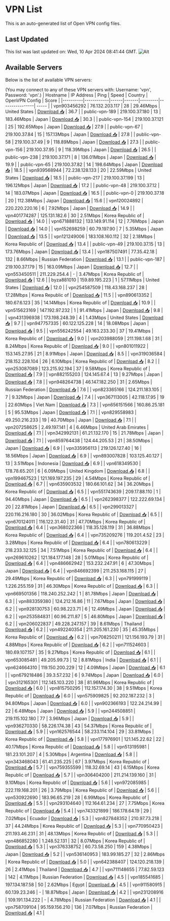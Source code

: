 # VPN List

This is an auto-generated list of Open VPN config files.

## Last Updated

This list was last updated on: Wed, 10 Apr 2024 08:41:44 GMT.
![Alt](https://repobeats.axiom.co/api/embed/186b98318ef1479477931607c1ad7d823f12451f.svg "Repobeats analytics image")

## Available Servers

Below is the list of available VPN servers:

(You may connect to any of these VPN servers with: Username: 'vpn', Password: 'vpn'.)
| Hostname | IP Address | Ping | Speed | Country | OpenVPN Config | Score |
|----------|------------|------|-------|---------|----------------| ----- |
| vpn903456292 | 76.132.203.117 | 28 | 29.46Mbps | United States | [Download 📥](./configs/server_0_US.ovpn) | 36.7 |
| public-vpn-189 | 219.100.37.180 | 13 | 183.46Mbps | Japan | [Download 📥](./configs/server_1_JP.ovpn) | 30.3 |
| public-vpn-154 | 219.100.37.121 | 25 | 192.65Mbps | Japan | [Download 📥](./configs/server_2_JP.ovpn) | 27.9 |
| public-vpn-67 | 219.100.37.84 | 15 | 157.13Mbps | Japan | [Download 📥](./configs/server_3_JP.ovpn) | 27.8 |
| public-vpn-58 | 219.100.37.49 | 9 | 118.89Mbps | Japan | [Download 📥](./configs/server_4_JP.ovpn) | 27.3 |
| public-vpn-156 | 219.100.37.95 | 9 | 118.39Mbps | Japan | [Download 📥](./configs/server_5_JP.ovpn) | 26.5 |
| public-vpn-238 | 219.100.37.171 | 8 | 136.01Mbps | Japan | [Download 📥](./configs/server_6_JP.ovpn) | 19.9 |
| public-vpn-65 | 219.100.37.82 | 14 | 198.64Mbps | Japan | [Download 📥](./configs/server_7_JP.ovpn) | 18.5 |
| vpn939568944 | 72.238.128.133 | 20 | 22.59Mbps | United States | [Download 📥](./configs/server_8_US.ovpn) | 18.5 |
| public-vpn-217 | 219.100.37.199 | 13 | 196.12Mbps | Japan | [Download 📥](./configs/server_9_JP.ovpn) | 17.2 |
| public-vpn-48 | 219.100.37.12 | 14 | 183.07Mbps | Japan | [Download 📥](./configs/server_10_JP.ovpn) | 16.5 |
| public-vpn-0 | 219.100.37.18 | 20 | 112.38Mbps | Japan | [Download 📥](./configs/server_11_JP.ovpn) | 15.6 |
| vpn120024892 | 220.220.220.16 | 6 | 7.92Mbps | Japan | [Download 📥](./configs/server_12_JP.ovpn) | 14.9 |
| vpn401774287 | 125.131.182.6 | 30 | 2.51Mbps | Korea Republic of | [Download 📥](./configs/server_13_KR.ovpn) | 14.0 |
| vpn671888132 | 133.149.91.114 | 12 | 7.76Mbps | Japan | [Download 📥](./configs/server_14_JP.ovpn) | 14.0 |
| vpn152698259 | 60.79.197.90 | 7 | 5.35Mbps | Japan | [Download 📥](./configs/server_15_JP.ovpn) | 13.5 |
| vpn121249006 | 183.108.160.112 | 32 | 2.18Mbps | Korea Republic of | [Download 📥](./configs/server_16_KR.ovpn) | 13.4 |
| public-vpn-49 | 219.100.37.15 | 13 | 173.76Mbps | Japan | [Download 📥](./configs/server_17_JP.ovpn) | 13.4 |
| vpn187507491 | 77.35.42.18 | 132 | 8.66Mbps | Russian Federation | [Download 📥](./configs/server_18_RU.ovpn) | 13.1 |
| public-vpn-187 | 219.100.37.179 | 15 | 163.09Mbps | Japan | [Download 📥](./configs/server_19_JP.ovpn) | 12.7 |
| vpn553450511 | 211.229.254.4 | - | 3.47Mbps | Korea Republic of | [Download 📥](./configs/server_20_KR.ovpn) | 12.6 |
| byza881010 | 159.89.195.223 | 1 | 57.11Mbps | United States | [Download 📥](./configs/server_21_US.ovpn) | 12.0 |
| vpn254587509 | 118.43.168.237 | 28 | 17.28Mbps | Korea Republic of | [Download 📥](./configs/server_22_KR.ovpn) | 11.5 |
| vpn890613352 | 180.67.6.123 | 35 | 14.14Mbps | Korea Republic of | [Download 📥](./configs/server_23_KR.ovpn) | 10.9 |
| vpn515623169 | 147.192.97.232 | 1 | 91.41Mbps | Japan | [Download 📥](./configs/server_24_JP.ovpn) | 9.8 |
| vpn431396938 | 173.198.248.39 | 4 | 1.43Mbps | United States | [Download 📥](./configs/server_25_US.ovpn) | 9.7 |
| vpn947757335 | 60.122.125.228 | 14 | 18.08Mbps | Japan | [Download 📥](./configs/server_26_JP.ovpn) | 9.5 |
| vpn556242554 | 49.163.233.30 | 37 | 19.41Mbps | Korea Republic of | [Download 📥](./configs/server_27_KR.ovpn) | 9.0 |
| vpn203988059 | 211.198.1.68 | 31 | 8.24Mbps | Korea Republic of | [Download 📥](./configs/server_28_KR.ovpn) | 9.0 |
| vpn801011922 | 153.145.27.95 | 21 | 8.91Mbps | Japan | [Download 📥](./configs/server_29_JP.ovpn) | 8.5 |
| vpn319036584 | 218.152.228.104 | 26 | 6.10Mbps | Korea Republic of | [Download 📥](./configs/server_30_KR.ovpn) | 8.2 |
| vpn253087089 | 123.215.92.194 | 37 | 9.58Mbps | Korea Republic of | [Download 📥](./configs/server_31_KR.ovpn) | 7.9 |
| vpn882155203 | 124.145.67.4 | 13 | 9.27Mbps | Japan | [Download 📥](./configs/server_32_JP.ovpn) | 7.8 |
| vpn948264738 | 46.147.182.250 | 31 | 2.65Mbps | Russian Federation | [Download 📥](./configs/server_33_RU.ovpn) | 7.6 |
| vpn823365166 | 124.211.183.105 | 7 | 9.32Mbps | Japan | [Download 📥](./configs/server_34_JP.ovpn) | 7.4 |
| vpn367113005 | 42.118.17.95 | 19 | 22.60Mbps | Viet Nam | [Download 📥](./configs/server_35_VN.ovpn) | 7.3 |
| vpn656151566 | 160.86.25.181 | 5 | 95.53Mbps | Japan | [Download 📥](./configs/server_36_JP.ovpn) | 7.1 |
| vpn829558983 | 49.250.216.233 | 19 | 40.70Mbps | Japan | [Download 📥](./configs/server_37_JP.ovpn) | 7.1 |
| vpn207258625 | 2.49.197.141 | 4 | 6.46Mbps | United Arab Emirates | [Download 📥](./configs/server_38_AE.ovpn) | 7.1 |
| vpn342992131 | 61.21.132.170 | 15 | 21.78Mbps | Japan | [Download 📥](./configs/server_39_JP.ovpn) | 7.1 |
| vpn859764438 | 124.44.205.53 | 21 | 38.50Mbps | Japan | [Download 📥](./configs/server_40_JP.ovpn) | 6.9 |
| vpn335956113 | 219.126.127.40 | 16 | 18.56Mbps | Japan | [Download 📥](./configs/server_41_JP.ovpn) | 6.9 |
| vpn893007828 | 103.125.40.127 | 13 | 3.51Mbps | Indonesia | [Download 📥](./configs/server_42_ID.ovpn) | 6.9 |
| vpn618349530 | 178.78.65.201 | 6 | 6.09Mbps | United Kingdom | [Download 📥](./configs/server_43_GB.ovpn) | 6.8 |
| vpn199467523 | 121.169.197.235 | 29 | 4.54Mbps | Korea Republic of | [Download 📥](./configs/server_44_KR.ovpn) | 6.7 |
| vpn635903532 | 180.66.101.62 | 34 | 36.20Mbps | Korea Republic of | [Download 📥](./configs/server_45_KR.ovpn) | 6.5 |
| vpn551743639 | 209.17.88.110 | 1 | 94.40Mbps | Japan | [Download 📥](./configs/server_46_JP.ovpn) | 6.5 |
| vpn262398377 | 122.222.69.134 | 20 | 22.81Mbps | Japan | [Download 📥](./configs/server_47_JP.ovpn) | 6.5 |
| vpn299013327 | 220.116.216.180 | 30 | 36.02Mbps | Korea Republic of | [Download 📥](./configs/server_48_KR.ovpn) | 6.5 |
| vpn670124011 | 116.122.31.40 | 31 | 47.70Mbps | Korea Republic of | [Download 📥](./configs/server_49_KR.ovpn) | 6.4 |
| vpn368022366 | 118.35.128.119 | 31 | 36.88Mbps | Korea Republic of | [Download 📥](./configs/server_50_KR.ovpn) | 6.4 |
| vpn735209276 | 119.201.4.52 | 23 | 3.28Mbps | Korea Republic of | [Download 📥](./configs/server_51_KR.ovpn) | 6.4 |
| vpn780613229 | 218.233.32.125 | 34 | 7.51Mbps | Korea Republic of | [Download 📥](./configs/server_52_KR.ovpn) | 6.4 |
| vpn269610262 | 121.184.177.148 | 28 | 5.01Mbps | Korea Republic of | [Download 📥](./configs/server_53_KR.ovpn) | 6.4 |
| vpn486662942 | 153.232.247.91 | 6 | 47.30Mbps | Japan | [Download 📥](./configs/server_54_JP.ovpn) | 6.4 |
| vpn846692399 | 211.253.168.115 | 27 | 29.49Mbps | Korea Republic of | [Download 📥](./configs/server_55_KR.ovpn) | 6.3 |
| vpn791999119 | 1.226.255.159 | 31 | 46.30Mbps | Korea Republic of | [Download 📥](./configs/server_56_KR.ovpn) | 6.3 |
| vpn669501356 | 118.240.252.242 | 1 | 81.78Mbps | Japan | [Download 📥](./configs/server_57_JP.ovpn) | 6.3 |
| vpn883359380 | 124.212.16.86 | 11 | 7.67Mbps | Japan | [Download 📥](./configs/server_58_JP.ovpn) | 6.2 |
| vpn928130753 | 60.98.223.71 | 6 | 12.49Mbps | Japan | [Download 📥](./configs/server_59_JP.ovpn) | 6.2 |
| vpn253584831 | 60.96.211.87 | 5 | 46.80Mbps | Japan | [Download 📥](./configs/server_60_JP.ovpn) | 6.2 |
| vpn206022837 | 49.228.247.157 | 39 | 8.61Mbps | Thailand | [Download 📥](./configs/server_61_TH.ovpn) | 6.2 |
| vpn492240354 | 211.205.161.230 | 35 | 45.35Mbps | Korea Republic of | [Download 📥](./configs/server_62_KR.ovpn) | 6.2 |
| vpn708250211 | 121.156.193.79 | 31 | 4.88Mbps | Korea Republic of | [Download 📥](./configs/server_63_KR.ovpn) | 6.2 |
| vpn711524603 | 180.69.107.157 | 35 | 9.27Mbps | Korea Republic of | [Download 📥](./configs/server_64_KR.ovpn) | 6.1 |
| vpn653085481 | 49.205.99.73 | 12 | 8.81Mbps | India | [Download 📥](./configs/server_65_IN.ovpn) | 6.1 |
| vpn624664310 | 119.150.200.229 | 12 | 4.09Mbps | Japan | [Download 📥](./configs/server_66_JP.ovpn) | 6.1 |
| vpn679218486 | 39.3.57.232 | 6 | 9.74Mbps | Japan | [Download 📥](./configs/server_67_JP.ovpn) | 6.0 |
| vpn312165301 | 112.145.103.220 | 38 | 81.96Mbps | Korea Republic of | [Download 📥](./configs/server_68_KR.ovpn) | 6.0 |
| vpn815750295 | 112.157.174.30 | 38 | 9.51Mbps | Korea Republic of | [Download 📥](./configs/server_69_KR.ovpn) | 6.0 |
| vpn575909825 | 92.202.187.232 | 3 | 94.80Mbps | Japan | [Download 📥](./configs/server_70_JP.ovpn) | 6.0 |
| vpn902366193 | 122.24.214.99 | 22 | 6.48Mbps | Japan | [Download 📥](./configs/server_71_JP.ovpn) | 5.9 |
| vpn244508851 | 219.115.102.180 | 77 | 3.96Mbps | Japan | [Download 📥](./configs/server_72_JP.ovpn) | 5.9 |
| vpn936270330 | 58.226.174.38 | 43 | 54.37Mbps | Korea Republic of | [Download 📥](./configs/server_73_KR.ovpn) | 5.9 |
| vpn162576544 | 58.233.114.104 | 29 | 33.81Mbps | Korea Republic of | [Download 📥](./configs/server_74_KR.ovpn) | 5.8 |
| vpn177976901 | 121.145.22.62 | 22 | 40.17Mbps | Korea Republic of | [Download 📥](./configs/server_75_KR.ovpn) | 5.8 |
| vpn513195981 | 181.23.101.207 | 4 | 5.30Mbps | Argentina | [Download 📥](./configs/server_76_AR.ovpn) | 5.8 |
| vpn343468043 | 61.41.235.225 | 67 | 3.97Mbps | Korea Republic of | [Download 📥](./configs/server_77_KR.ovpn) | 5.7 |
| vpn759355599 | 118.32.69.14 | 43 | 6.15Mbps | Korea Republic of | [Download 📥](./configs/server_78_KR.ovpn) | 5.7 |
| vpn306404200 | 211.214.139.160 | 31 | 9.10Mbps | Korea Republic of | [Download 📥](./configs/server_79_KR.ovpn) | 5.6 |
| vpn972085985 | 222.119.168.201 | 26 | 3.79Mbps | Korea Republic of | [Download 📥](./configs/server_80_KR.ovpn) | 5.6 |
| vpn530922690 | 183.96.65.219 | 28 | 6.99Mbps | Korea Republic of | [Download 📥](./configs/server_81_KR.ovpn) | 5.5 |
| vpn293104640 | 112.164.61.234 | 27 | 7.75Mbps | Korea Republic of | [Download 📥](./configs/server_82_KR.ovpn) | 5.4 |
| vpn743321899 | 186.178.64.19 | 29 | 7.02Mbps | Ecuador | [Download 📥](./configs/server_83_EC.ovpn) | 5.3 |
| vpn827848352 | 210.97.73.218 | 37 | 44.24Mbps | Korea Republic of | [Download 📥](./configs/server_84_KR.ovpn) | 5.3 |
| vpn770950423 | 211.193.46.231 | 31 | 48.13Mbps | Korea Republic of | [Download 📥](./configs/server_85_KR.ovpn) | 5.3 |
| vpn486852280 | 1.248.52.131 | 32 | 8.07Mbps | Korea Republic of | [Download 📥](./configs/server_86_KR.ovpn) | 5.3 |
| vpn376338752 | 60.73.58.250 | 159 | 4.38Mbps | Japan | [Download 📥](./configs/server_87_JP.ovpn) | 5.2 |
| vpn536140953 | 183.99.185.27 | 32 | 2.86Mbps | Korea Republic of | [Download 📥](./configs/server_88_KR.ovpn) | 5.0 |
| vpn642388407 | 124.120.218.139 | 26 | 2.41Mbps | Thailand | [Download 📥](./configs/server_89_TH.ovpn) | 4.7 |
| vpn711148655 | 77.82.59.123 | 142 | 4.11Mbps | Russian Federation | [Download 📥](./configs/server_90_RU.ovpn) | 4.5 |
| vpn185541685 | 197.134.187.58 | 50 | 2.62Mbps | Egypt | [Download 📥](./configs/server_91_EG.ovpn) | 4.5 |
| vpn911580915 | 60.139.23.246 | - | 18.87Mbps | Japan | [Download 📥](./configs/server_92_JP.ovpn) | 4.2 |
| vpn231208916 | 109.191.134.222 | - | 4.78Mbps | Russian Federation | [Download 📥](./configs/server_93_RU.ovpn) | 4.1 |
| vpn758709104 | 95.159.156.210 | 136 | 7.07Mbps | Russian Federation | [Download 📥](./configs/server_94_RU.ovpn) | 4.1 |
